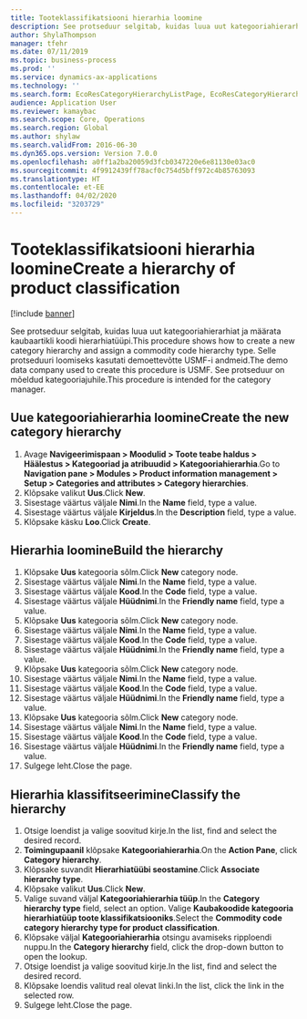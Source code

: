 ```yaml
---
title: Tooteklassifikatsiooni hierarhia loomine
description: See protseduur selgitab, kuidas luua uut kategooriahierarhiat ja määrata kaubaartikli koodi hierarhiatüüpi.
author: ShylaThompson
manager: tfehr
ms.date: 07/11/2019
ms.topic: business-process
ms.prod: ''
ms.service: dynamics-ax-applications
ms.technology: ''
ms.search.form: EcoResCategoryHierarchyListPage, EcoResCategoryHierarchyCreate, EcoResCategory, EcoResCategoryHierarchyRole
audience: Application User
ms.reviewer: kamaybac
ms.search.scope: Core, Operations
ms.search.region: Global
ms.author: shylaw
ms.search.validFrom: 2016-06-30
ms.dyn365.ops.version: Version 7.0.0
ms.openlocfilehash: a0ff1a2ba20059d3fcb0347220e6e81130e03ac0
ms.sourcegitcommit: 4f9912439ff78acf0c754d5bff972c4b85763093
ms.translationtype: HT
ms.contentlocale: et-EE
ms.lasthandoff: 04/02/2020
ms.locfileid: "3203729"
---
```

# <a name="create-a-hierarchy-of-product-classification"></a><span data-ttu-id="f0b6b-103">Tooteklassifikatsiooni hierarhia loomine</span><span class="sxs-lookup"><span data-stu-id="f0b6b-103">Create a hierarchy of product classification</span></span>

[!include [banner](../../includes/banner.md)]

<span data-ttu-id="f0b6b-104">See protseduur selgitab, kuidas luua uut kategooriahierarhiat ja määrata kaubaartikli koodi hierarhiatüüpi.</span><span class="sxs-lookup"><span data-stu-id="f0b6b-104">This procedure shows how to create a new category hierarchy and assign a commodity code hierarchy type.</span></span> <span data-ttu-id="f0b6b-105">Selle protseduuri loomiseks kasutati demoettevõtte USMF-i andmeid.</span><span class="sxs-lookup"><span data-stu-id="f0b6b-105">The demo data company used to create this procedure is USMF.</span></span> <span data-ttu-id="f0b6b-106">See protseduur on mõeldud kategooriajuhile.</span><span class="sxs-lookup"><span data-stu-id="f0b6b-106">This procedure is intended for the category manager.</span></span>


## <a name="create-the-new-category-hierarchy"></a><span data-ttu-id="f0b6b-107">Uue kategooriahierarhia loomine</span><span class="sxs-lookup"><span data-stu-id="f0b6b-107">Create the new category hierarchy</span></span>
1. <span data-ttu-id="f0b6b-108">Avage **Navigeerimispaan > Moodulid > Toote teabe haldus > Häälestus > Kategooriad ja atribuudid > Kategooriahierarhia**.</span><span class="sxs-lookup"><span data-stu-id="f0b6b-108">Go to **Navigation pane > Modules > Product information management > Setup > Categories and attributes > Category hierarchies**.</span></span>
2. <span data-ttu-id="f0b6b-109">Klõpsake valikut **Uus**.</span><span class="sxs-lookup"><span data-stu-id="f0b6b-109">Click **New**.</span></span>
3. <span data-ttu-id="f0b6b-110">Sisestage väärtus väljale **Nimi**.</span><span class="sxs-lookup"><span data-stu-id="f0b6b-110">In the **Name** field, type a value.</span></span>
4. <span data-ttu-id="f0b6b-111">Sisestage väärtus väljale **Kirjeldus**.</span><span class="sxs-lookup"><span data-stu-id="f0b6b-111">In the **Description** field, type a value.</span></span>
5. <span data-ttu-id="f0b6b-112">Klõpsake käsku **Loo**.</span><span class="sxs-lookup"><span data-stu-id="f0b6b-112">Click **Create**.</span></span>

## <a name="build-the-hierarchy"></a><span data-ttu-id="f0b6b-113">Hierarhia loomine</span><span class="sxs-lookup"><span data-stu-id="f0b6b-113">Build the hierarchy</span></span>
1. <span data-ttu-id="f0b6b-114">Klõpsake **Uus** kategooria sõlm.</span><span class="sxs-lookup"><span data-stu-id="f0b6b-114">Click **New** category node.</span></span>
2. <span data-ttu-id="f0b6b-115">Sisestage väärtus väljale **Nimi**.</span><span class="sxs-lookup"><span data-stu-id="f0b6b-115">In the **Name** field, type a value.</span></span>
3. <span data-ttu-id="f0b6b-116">Sisestage väärtus väljale **Kood**.</span><span class="sxs-lookup"><span data-stu-id="f0b6b-116">In the **Code** field, type a value.</span></span>
4. <span data-ttu-id="f0b6b-117">Sisestage väärtus väljale **Hüüdnimi**.</span><span class="sxs-lookup"><span data-stu-id="f0b6b-117">In the **Friendly name** field, type a value.</span></span>
5. <span data-ttu-id="f0b6b-118">Klõpsake **Uus** kategooria sõlm.</span><span class="sxs-lookup"><span data-stu-id="f0b6b-118">Click **New** category node.</span></span>
6. <span data-ttu-id="f0b6b-119">Sisestage väärtus väljale **Nimi**.</span><span class="sxs-lookup"><span data-stu-id="f0b6b-119">In the **Name** field, type a value.</span></span>
7. <span data-ttu-id="f0b6b-120">Sisestage väärtus väljale **Kood**.</span><span class="sxs-lookup"><span data-stu-id="f0b6b-120">In the **Code** field, type a value.</span></span>
8. <span data-ttu-id="f0b6b-121">Sisestage väärtus väljale **Hüüdnimi**.</span><span class="sxs-lookup"><span data-stu-id="f0b6b-121">In the **Friendly name** field, type a value.</span></span>
9. <span data-ttu-id="f0b6b-122">Klõpsake **Uus** kategooria sõlm.</span><span class="sxs-lookup"><span data-stu-id="f0b6b-122">Click **New** category node.</span></span>
10. <span data-ttu-id="f0b6b-123">Sisestage väärtus väljale **Nimi**.</span><span class="sxs-lookup"><span data-stu-id="f0b6b-123">In the **Name** field, type a value.</span></span>
11. <span data-ttu-id="f0b6b-124">Sisestage väärtus väljale **Kood**.</span><span class="sxs-lookup"><span data-stu-id="f0b6b-124">In the **Code** field, type a value.</span></span>
12. <span data-ttu-id="f0b6b-125">Sisestage väärtus väljale **Hüüdnimi**.</span><span class="sxs-lookup"><span data-stu-id="f0b6b-125">In the **Friendly name** field, type a value.</span></span>
13. <span data-ttu-id="f0b6b-126">Klõpsake **Uus** kategooria sõlm.</span><span class="sxs-lookup"><span data-stu-id="f0b6b-126">Click **New** category node.</span></span>
14. <span data-ttu-id="f0b6b-127">Sisestage väärtus väljale **Nimi**.</span><span class="sxs-lookup"><span data-stu-id="f0b6b-127">In the **Name** field, type a value.</span></span>
15. <span data-ttu-id="f0b6b-128">Sisestage väärtus väljale **Kood**.</span><span class="sxs-lookup"><span data-stu-id="f0b6b-128">In the **Code** field, type a value.</span></span>
16. <span data-ttu-id="f0b6b-129">Sisestage väärtus väljale **Hüüdnimi**.</span><span class="sxs-lookup"><span data-stu-id="f0b6b-129">In the **Friendly name** field, type a value.</span></span>
17. <span data-ttu-id="f0b6b-130">Sulgege leht.</span><span class="sxs-lookup"><span data-stu-id="f0b6b-130">Close the page.</span></span>

## <a name="classify-the-hierarchy"></a><span data-ttu-id="f0b6b-131">Hierarhia klassifitseerimine</span><span class="sxs-lookup"><span data-stu-id="f0b6b-131">Classify the hierarchy</span></span>
1. <span data-ttu-id="f0b6b-132">Otsige loendist ja valige soovitud kirje.</span><span class="sxs-lookup"><span data-stu-id="f0b6b-132">In the list, find and select the desired record.</span></span>
2. <span data-ttu-id="f0b6b-133">**Toimingupaanil** klõpsake **Kategooriahierarhia**.</span><span class="sxs-lookup"><span data-stu-id="f0b6b-133">On the **Action Pane**, click **Category hierarchy**.</span></span>
3. <span data-ttu-id="f0b6b-134">Klõpsake suvandit **Hierarhiatüübi seostamine**.</span><span class="sxs-lookup"><span data-stu-id="f0b6b-134">Click **Associate hierarchy type**.</span></span>
4. <span data-ttu-id="f0b6b-135">Klõpsake valikut **Uus**.</span><span class="sxs-lookup"><span data-stu-id="f0b6b-135">Click **New**.</span></span>
5. <span data-ttu-id="f0b6b-136">Valige suvand väljal **Kategooriahierarhia tüüp**.</span><span class="sxs-lookup"><span data-stu-id="f0b6b-136">In the **Category hierarchy type** field, select an option.</span></span> <span data-ttu-id="f0b6b-137">Valige **Kaubakoodide kategooria hierarhiatüüp toote klassifikatsiooniks**.</span><span class="sxs-lookup"><span data-stu-id="f0b6b-137">Select the **Commodity code category hierarchy type for product classification**.</span></span>  
6. <span data-ttu-id="f0b6b-138">Klõpsake väljal **Kategooriahierarhia** otsingu avamiseks ripploendi nuppu.</span><span class="sxs-lookup"><span data-stu-id="f0b6b-138">In the **Category hierarchy** field, click the drop-down button to open the lookup.</span></span>
7. <span data-ttu-id="f0b6b-139">Otsige loendist ja valige soovitud kirje.</span><span class="sxs-lookup"><span data-stu-id="f0b6b-139">In the list, find and select the desired record.</span></span>
8. <span data-ttu-id="f0b6b-140">Klõpsake loendis valitud real olevat linki.</span><span class="sxs-lookup"><span data-stu-id="f0b6b-140">In the list, click the link in the selected row.</span></span>
9. <span data-ttu-id="f0b6b-141">Sulgege leht.</span><span class="sxs-lookup"><span data-stu-id="f0b6b-141">Close the page.</span></span>

